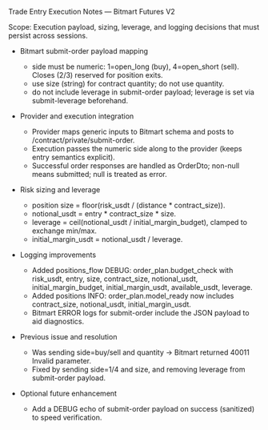 Trade Entry Execution Notes — Bitmart Futures V2

Scope: Execution payload, sizing, leverage, and logging decisions that must persist across sessions.

- Bitmart submit-order payload mapping
  - side must be numeric: 1=open_long (buy), 4=open_short (sell). Closes (2/3) reserved for position exits.
  - use size (string) for contract quantity; do not use quantity.
  - do not include leverage in submit-order payload; leverage is set via submit-leverage beforehand.

- Provider and execution integration
  - Provider maps generic inputs to Bitmart schema and posts to /contract/private/submit-order.
  - Execution passes the numeric side along to the provider (keeps entry semantics explicit).
  - Successful order responses are handled as OrderDto; non-null means submitted; null is treated as error.

- Risk sizing and leverage
  - position size = floor(risk_usdt / (distance * contract_size)).
  - notional_usdt = entry * contract_size * size.
  - leverage = ceil(notional_usdt / initial_margin_budget), clamped to exchange min/max.
  - initial_margin_usdt = notional_usdt / leverage.

- Logging improvements
  - Added positions_flow DEBUG: order_plan.budget_check with risk_usdt, entry, size, contract_size, notional_usdt, initial_margin_budget, initial_margin_usdt, available_usdt, leverage.
  - Added positions INFO: order_plan.model_ready now includes contract_size, notional_usdt, initial_margin_usdt.
  - Bitmart ERROR logs for submit-order include the JSON payload to aid diagnostics.

- Previous issue and resolution
  - Was sending side=buy/sell and quantity → Bitmart returned 40011 Invalid parameter.
  - Fixed by sending side=1/4 and size, and removing leverage from submit-order payload.

- Optional future enhancement
  - Add a DEBUG echo of submit-order payload on success (sanitized) to speed verification.

